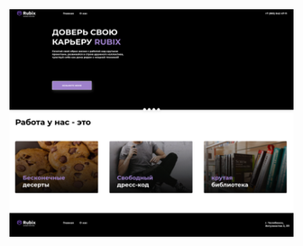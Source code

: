 <img src="https://github.com/Adamanr/TestTasks/blob/main/task1/Screenshot%202021-12-13%20at%2008-18-44%20Rubix.png">

